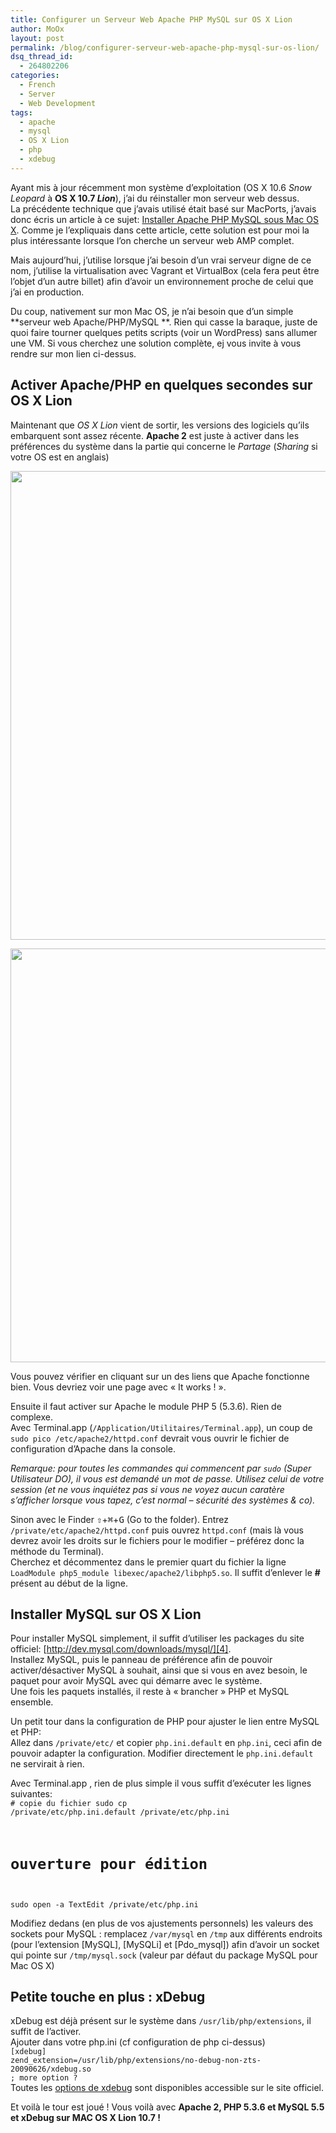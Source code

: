 ```yaml
---
title: Configurer un Serveur Web Apache PHP MySQL sur OS X Lion
author: MoOx
layout: post
permalink: /blog/configurer-serveur-web-apache-php-mysql-sur-os-lion/
dsq_thread_id:
  - 264802206
categories:
  - French
  - Server
  - Web Development
tags:
  - apache
  - mysql
  - OS X Lion
  - php
  - xdebug
---
```

Ayant mis à jour récemment mon système d’exploitation (OS X 10.6 *Snow Leopard* à **OS X 10.7 *Lion***), j’ai du réinstaller mon serveur web dessus.  
La précédente technique que j’avais utilisé était basé sur MacPorts, j’avais donc écris un article à ce sujet: [Installer Apache PHP MySQL sous Mac OS X][1]. Comme je l’expliquais dans cette article, cette solution est pour moi la plus intéressante lorsque l’on cherche un serveur web AMP complet.<!--more-->

  
Mais aujourd’hui, j’utilise lorsque j’ai besoin d’un vrai serveur digne de ce nom, j’utilise la virtualisation avec Vagrant et VirtualBox (cela fera peut être l’objet d’un autre billet) afin d’avoir un environnement proche de celui que j’ai en production.

Du coup, nativement sur mon Mac OS, je n’ai besoin que d’un simple **serveur web Apache/PHP/MySQL **. Rien qui casse la baraque, juste de quoi faire tourner quelques petits scripts (voir un WordPress) sans allumer une VM. Si vous cherchez une solution complète, ej vous invite à vous rendre sur mon lien ci-dessus.

## Activer Apache/PHP en quelques secondes sur OS X Lion

Maintenant que *OS X Lion* vient de sortir, les versions des logiciels qu’ils embarquent sont assez récente. **Apache 2** est juste à activer dans les préférences du système dans la partie qui concerne le *Partage* (*Sharing* si votre OS est en anglais)

[<img src="http://moox.fr/wp-content/uploads/2011/07/OS-X-Lion-System-Preferences-Sharing.png" alt="" title="OS-X-Lion--System-Preferences--Sharing" width="782" height="750" class="alignright size-full wp-image-95" />][2]

[<img src="http://moox.fr/wp-content/uploads/2011/07/OS-X-Lion-System-Preferences-Sharing-Web-Sharing.png" alt="" title="OS-X-Lion--System-Preferences--Sharing--Web-Sharing" width="782" height="662" class="alignright size-full wp-image-96" />][3]

Vous pouvez vérifier en cliquant sur un des liens que Apache fonctionne bien. Vous devriez voir une page avec « It works ! ».

Ensuite il faut activer sur Apache le module PHP 5 (5.3.6). Rien de complexe.  
Avec Terminal.app (`/Application/Utilitaires/Terminal.app`), un coup de `sudo pico /etc/apache2/httpd.conf` devrait vous ouvrir le fichier de configuration d’Apache dans la console.

*Remarque: pour toutes les commandes qui commencent par `sudo` (Super Utilisateur DO), il vous est demandé un mot de passe. Utilisez celui de votre session (et ne vous inquiétez pas si vous ne voyez aucun caratère s’afficher lorsque vous tapez, c’est normal – sécurité des systèmes & co).*

Sinon avec le Finder <kbd>⇧</kbd>+<kbd>⌘</kbd>+<kbd>G</kbd> (Go to the folder). Entrez `/private/etc/apache2/httpd.conf` puis ouvrez `httpd.conf` (mais là vous devrez avoir les droits sur le fichiers pour le modifier – préférez donc la méthode du Terminal).  
Cherchez et décommentez dans le premier quart du fichier la ligne `LoadModule php5_module libexec/apache2/libphp5.so`. Il suffit d’enlever le **#** présent au début de la ligne.

## Installer MySQL sur OS X Lion

Pour installer MySQL simplement, il suffit d’utiliser les packages du site officiel: [http://dev.mysql.com/downloads/mysql/][4].  
Installez MySQL, puis le panneau de préférence afin de pouvoir activer/désactiver MySQL à souhait, ainsi que si vous en avez besoin, le paquet pour avoir MySQL avec qui démarre avec le système.  
Une fois les paquets installés, il reste à « brancher » PHP et MySQL ensemble.

Un petit tour dans la configuration de PHP pour ajuster le lien entre MySQL et PHP:  
Allez dans `/private/etc/` et copier `php.ini.default` en `php.ini`, ceci afin de pouvoir adapter la configuration. Modifier directement le `php.ini.default` ne servirait à rien.

Avec Terminal.app , rien de plus simple il vous suffit d’exécuter les lignes suivantes:  
<code class="block"># copie du fichier
sudo cp /private/etc/php.ini.default /private/etc/php.ini
# ouverture pour édition
sudo open -a TextEdit /private/etc/php.ini</code>

Modifiez dedans (en plus de vos ajustements personnels) les valeurs des sockets pour MySQL : remplacez `/var/mysql` en `/tmp` aux différents endroits (pour l’extension [MySQL], [MySQLi] et [Pdo_mysql]) afin d’avoir un socket qui pointe sur `/tmp/mysql.sock` (valeur par défaut du package MySQL pour Mac OS X)

## Petite touche en plus : xDebug

xDebug est déjà présent sur le système dans `/usr/lib/php/extensions`, il suffit de l’activer.  
Ajouter dans votre php.ini (cf configuration de php ci-dessus)  
<code class="block">[xdebug]
zend_extension=/usr/lib/php/extensions/no-debug-non-zts-20090626/xdebug.so
; more option ?</code>  
Toutes les [options de xdebug][5] sont disponibles accessible sur le site officiel.

Et voilà le tour est joué ! Vous voilà avec **Apache 2, PHP 5.3.6 et MySQL 5.5 et xDebug sur MAC OS X Lion 10.7 !**

 [1]: http://moox.fr/blog/installer-serveur-web-apache-php-mysql-mac-os-x-macports/
 [2]: http://moox.fr/wp-content/uploads/2011/07/OS-X-Lion-System-Preferences-Sharing.png
 [3]: http://moox.fr/wp-content/uploads/2011/07/OS-X-Lion-System-Preferences-Sharing-Web-Sharing.png
 [4]: http://dev.mysql.com/downloads/mysql/ "http://dev.mysql.com/downloads/mysql/"
 [5]: http://xdebug.org/docs/all_settings